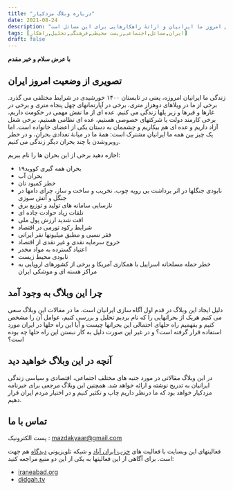 ```yaml
---
title: "درباره وبلاگ مزدکیار"
date: 2021-08-24
description: "این وبلاگ شامل تحلیل برخی از مسائل امروز ما ایرانیان و ارائهٔ راهکارهایی برای این مسائل است"
tags: [ایران,مسائل,اجتماعی,زیست محیطی,فرهنگی,تحلیل,راهکار]
draft: false
---
```

**با عرض سلام و خیر مقدم**


## تصویری از وضعیت امروز ایران
زندگی ما ایرانیان امروزه، یعنی در تابستان ۱۴۰۰ خورشیدی در شرایط مختلفی می گذرد. برخی از ما در ویلاهای دوهزار متری، برخی در آپارتمانهای چهل پنجاه متری و برخی در غارها و قبرها و زیر پلها زندگی می کنیم. عده ای از ما نقش مهمی در حکومت داریم، برخی کارمند دولت یا شرکتهای خصوصی هستیم، عده ای نظامی هستیم، برخی شغل آزاد داریم و عده ای هم بیکاریم و چشممان به دستان یکی از اعضای خانواده است. اما یک چیز بین همه ما ایرانیان مشترک است: همهٔ ما در میانهٔ تعدادی بحران، و در خطر روبروشدن با چند بحران دیگر زندگی می کنیم.

اجازه دهید برخی از این بحران ها را نام ببریم:

* بحران همه گیری کووید۱۹
* بحران آب
* خطر کمبود نان
* نابودی جنگلها در اثر برداشت بی رویه چوب، تخریب و ساخت و ساز، چرای دامها در جنگل و آتش سوزی
* نارسایی سامانه های تولید و توزیع برق
* تلفات زیاد حوادث جاده ای
* افت شدید ارزش پول ملی
* شرایط رکود تورمی در اقتصاد
* فقر نسبی و مطبق میلیونها نفر ایرانی
* خروج سرمایه نقدی و غیر نقدی از اقتصاد
* اعتیاد گسترده به مواد مخدر
* نابودی محیط زیست
* خطر حمله مسلحانه اسراییل با همکاری آمریکا و برخی از کشورهای اروپایی به مراکز هسته ای و موشکی ایران

## چرا این وبلاگ به وجود آمد
دلیل ایجاد این وبلاگ در قدم اول آگاه سازی ایرانیان است. ما در مقالات این وبلاگ سعی می کنیم هریک از بحرانهایی را که نام بردیم تحلیل و بررسی کنیم، عوامل آن را مشخص کنیم و بفهمیم راه حلهای احتمالی این بحرانها چیست و آیا این راه حلها در ایران مورد استفاده قرار گرفته است؟ و در غیر این صورت دلیل به کار نبستن این راه حلها چه بوده است؟

## آنچه در این وبلاگ خواهید دید
در این وبلاگ مقالاتی در مورد جنبه های مختلف اجتماعی، اقتصادی و سیاسی زندگی ایرانیان به تدریج نوشته و ارائه خواهد شد. همچنین این وبلاگ مرجعی برای خبرنامه مزدکیار خواهد بود که ما درنظر داریم چاپ و تکثیر کنیم و در اختیار مردم ایران قرار دهیم.

## تماس با ما
پست الکترونیک : mazdakyaar@gmail.com

فعالیتهای این وبسایت با فعالیت های [حزب ایران آباد](https://iraneabad.org/) و شبکه تلویزیونی [دیدگاه](https://www.didgah.tv/) هم جهت است. برای آگاهی از این فعالیتها به یکی از این دو منبع مراجعه کنید:

* [iraneabad.org](https://iraneabad.org/)
* [didgah.tv](https://www.didgah.tv/)
